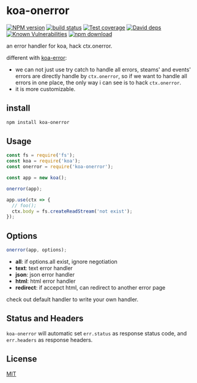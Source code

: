 koa-onerror
=================

[![NPM version][npm-image]][npm-url]
[![build status][travis-image]][travis-url]
[![Test coverage][codecov-image]][codecov-url]
[![David deps][david-image]][david-url]
[![Known Vulnerabilities][snyk-image]][snyk-url]
[![npm download][download-image]][download-url]

[npm-image]: https://img.shields.io/npm/v/koa-onerror.svg?style=flat
[npm-url]: https://npmjs.org/package/koa-onerror
[travis-image]: https://img.shields.io/travis/koajs/onerror.svg?style=flat
[travis-url]: https://travis-ci.org/koajs/onerror
[codecov-image]: https://codecov.io/gh/koajs/onerror/branch/master/graph/badge.svg
[codecov-url]: https://codecov.io/gh/koajs/onerror
[david-image]: https://img.shields.io/david/koajs/onerror.svg?style=flat
[david-url]: https://david-dm.org/koajs/onerror
[snyk-image]: https://snyk.io/test/npm/koa-onerror/badge.svg?style=flat-square
[snyk-url]: https://snyk.io/test/npm/koa-onerror
[download-image]: https://img.shields.io/npm/dm/koa-onerror.svg?style=flat-square
[download-url]: https://npmjs.org/package/koa-onerror

an error handler for koa, hack ctx.onerror.

different with [koa-error](https://github.com/koajs/error):
- we can not just use try catch to handle all errors, steams' and events'
errors are directly handle by `ctx.onerror`, so if we want to handle all
errors in one place, the only way i can see is to hack `ctx.onerror`.
- it is more customizable.

## install

```bash
npm install koa-onerror
```

## Usage

```js
const fs = require('fs');
const koa = require('koa');
const onerror = require('koa-onerror');

const app = new koa();

onerror(app);

app.use(ctx => {
  // foo();
  ctx.body = fs.createReadStream('not exist');
});
```

## Options

```js
onerror(app, options);
```

* **all**: if options.all exist, ignore negotiation
* **text**: text error handler
* **json**: json error handler
* **html**: html error handler
* **redirect**: if accepct html, can redirect to another error page

check out default handler to write your own handler.

## Status and Headers

`koa-onerror` will automatic set `err.status` as response status code, and `err.headers` as response headers.

## License

[MIT](LICENSE)

